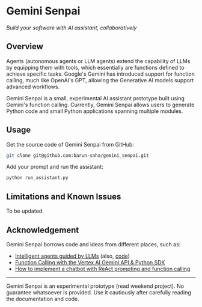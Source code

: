 # Gemini Senpai

*Build your software with AI assistant, collaboratively*



## Overview
Agents (autonomous agents or LLM agents) extend the capability of LLMs by equipping them with tools, which essentially are functions defined to achieve specific tasks. Google's Gemini has introduced support for function calling, much like OpenAI's GPT, allowing the Generative AI models support advanced workflows.

Gemini Senpai is a small, experimental AI assistant prototype built using Gemini's function calling. Currently, Gemini Senpai allows users to generate Python code and small Python applications spanning multiple modules.



## Usage

Get the source code of Gemini Senpai from GitHub:

```bash
git clone git@github.com:barun-saha/gemini_senpai.git
```

Add your prompt and run the assistant:

```bash
python run_assistant.py
```


## Limitations and Known Issues

To be updated.



## Acknowledgement

Gemini Senpai borrows code and ideas from different places, such as:

- [Intelligent agents guided by LLMs](https://www.paepper.com/blog/posts/intelligent-agents-guided-by-llms/) (also, [code](https://github.com/mpaepper/llm_agents))
- [Function Calling with the Vertex AI Gemini API & Python SDK](https://github.com/GoogleCloudPlatform/generative-ai/blob/main/gemini/function-calling/intro_function_calling.ipynb)
- [How to implement a chatbot with ReAct prompting and function calling](https://medium.com/@joanboronatruiz/how-to-implement-a-chatbot-with-react-prompting-and-function-calling-6d9badb2fd3)


-----

Gemini Senpai is an experimental prototype (read weekend project). No guarantee whatsoever is provided. Use it cautiously after carefully reading the documentation and code.